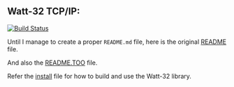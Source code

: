 ## Watt-32 TCP/IP:

[![Build Status](https://ci.appveyor.com/api/projects/status/github/gvanem/watt-32?branch=master&svg=true)](https://ci.appveyor.com/project/gvanem/watt-32)

Until I manage to create a proper `README.md` file, here is the
original [README](`README`) file.

And also the [README.TOO](`README.TOO`) file.

Refer the [install](`INSTALL`) file for how to build and use the Watt-32 library.
